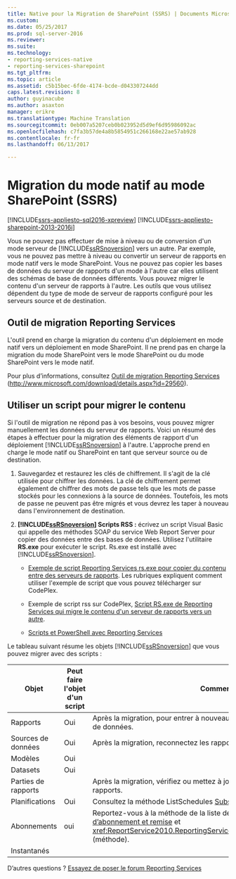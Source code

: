 ```yaml
---
title: Native pour la Migration de SharePoint (SSRS) | Documents Microsoft
ms.custom: 
ms.date: 05/25/2017
ms.prod: sql-server-2016
ms.reviewer: 
ms.suite: 
ms.technology:
- reporting-services-native
- reporting-services-sharepoint
ms.tgt_pltfrm: 
ms.topic: article
ms.assetid: c5b15bec-6fde-4174-bcde-d043307244dd
caps.latest.revision: 8
author: guyinacube
ms.author: asaxton
manager: erikre
ms.translationtype: Machine Translation
ms.sourcegitcommit: 0eb007a5207ceb0b023952d5d9ef6d95986092ac
ms.openlocfilehash: c7fa3b57de4a8b5854951c266168e22ae57ab928
ms.contentlocale: fr-fr
ms.lasthandoff: 06/13/2017

---
```

# <a name="native-to-sharepoint-migration-ssrs"></a>Migration du mode natif au mode SharePoint (SSRS)

[!INCLUDE[ssrs-appliesto-sql2016-xpreview](../../includes/ssrs-appliesto-sql2016-xpreview.md)] [!INCLUDE[ssrs-appliesto-sharepoint-2013-2016i](../../includes/ssrs-appliesto-sharepoint-2013-2016.md)]

  Vous ne pouvez pas effectuer de mise à niveau ou de conversion d'un mode serveur de [!INCLUDE[ssRSnoversion](../../includes/ssrsnoversion-md.md)] vers un autre. Par exemple, vous ne pouvez pas mettre à niveau ou convertir un serveur de rapports en mode natif vers le mode SharePoint. Vous ne pouvez pas copier les bases de données du serveur de rapports d'un mode à l'autre car elles utilisent des schémas de base de données différents. Vous pouvez migrer le contenu d'un serveur de rapports à l'autre. Les outils que vous utilisez dépendent du type de mode de serveur de rapports configuré pour les serveurs source et de destination.  
  
##  <a name="bkmk_native_to_sharepoint"></a> Outil de migration Reporting Services  
 L'outil prend en charge la migration du contenu d'un déploiement en mode natif vers un déploiement en mode SharePoint. Il ne prend pas en charge la migration du mode SharePoint vers le mode SharePoint ou du mode SharePoint vers le mode natif.  
  
 Pour plus d’informations, consultez [Outil de migration Reporting Services](http://www.microsoft.com/download/details.aspx?id=29560) (http://www.microsoft.com/download/details.aspx?id=29560).  
  
## <a name="use-script-to-migrate-content"></a>Utiliser un script pour migrer le contenu  
 Si l'outil de migration ne répond pas à vos besoins, vous pouvez migrer manuellement les données du serveur de rapports. Voici un résumé des étapes à effectuer pour la migration des éléments de rapport d'un déploiement [!INCLUDE[ssRSnoversion](../../includes/ssrsnoversion-md.md)] à l'autre. L'approche prend en charge le mode natif ou SharePoint en tant que serveur source ou de destination.  
  
1.  Sauvegardez et restaurez les clés de chiffrement. Il s'agit de la clé utilisée pour chiffrer les données. La clé de chiffrement permet également de chiffrer des mots de passe tels que les mots de passe stockés pour les connexions à la source de données. Toutefois, les mots de passe ne peuvent pas être migrés et vous devrez les taper à nouveau dans l'environnement de destination.  
  
2.  **[!INCLUDE[ssRSnoversion](../../includes/ssrsnoversion-md.md)] Scripts RSS :** écrivez un script Visual Basic qui appelle des méthodes SOAP du service Web Report Server pour copier des données entre des bases de données. Utilisez l'utilitaire **RS.exe** pour exécuter le script. Rs.exe est installé avec [!INCLUDE[ssRSnoversion](../../includes/ssrsnoversion-md.md)].  
  
    -   [Exemple de script Reporting Services rs.exe pour copier du contenu entre des serveurs de rapports](../../reporting-services/tools/sample-reporting-services-rs-exe-script-to-copy-content-between-report-servers.md). Les rubriques expliquent comment utiliser l'exemple de script que vous pouvez télécharger sur CodePlex.  
  
    -   Exemple de script rss sur CodePlex, [Script RS.exe de Reporting Services qui migre le contenu d'un serveur de rapports vers un autre](http://azuresql.codeplex.com/releases/view/115207).  
  
    -   [Scripts et PowerShell avec Reporting Services](../../reporting-services/tools/scripting-and-powershell-with-reporting-services.md)  
  
 Le tableau suivant résume les objets [!INCLUDE[ssRSnoversion](../../includes/ssrsnoversion-md.md)] que vous pouvez migrer avec des scripts :  
  
|Objet|Peut faire l'objet d'un script|Commentaires|  
|------------|---------------------|--------------|  
|Rapports|Oui|Après la migration, pour entrer à nouveau les mots de passe pour les sources de données.|  
|Sources de données|Oui|Après la migration, reconnectez les rapports aux sources de données.|  
|Modèles|Oui||  
|Datasets|Oui||  
|Parties de rapports||Après la migration, vérifiez ou mettez à jour le chemin d'accès aux parties de rapports.|  
|Planifications|Oui|Consultez la méthode ListSchedules [Subscription and Delivery Methods](../../reporting-services/report-server-web-service/methods/subscription-and-delivery-methods.md).|  
|Abonnements|oui|Reportez-vous à la méthode de la liste des abonnements [méthodes d’abonnement et remise](../../reporting-services/report-server-web-service/methods/subscription-and-delivery-methods.md) et <xref:ReportService2010.ReportingService2010.ChangeSubscriptionOwner%2A> (méthode).|  
|Instantanés|||

D’autres questions ? [Essayez de poser le forum Reporting Services](http://go.microsoft.com/fwlink/?LinkId=620231)
